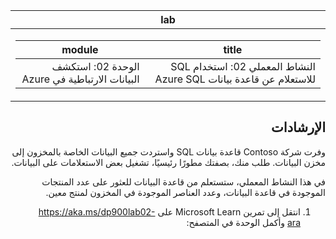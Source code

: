 <div id="readme" class="Box-body readme blob js-code-block-container p-5 p-xl-6 gist-border-0" dir="rtl">
    <article class="markdown-body entry-content container-lg" itemprop="text"><table>
  <thead>
  <tr>
  <th>lab</th>
  </tr>
  </thead>
  <tbody>
  <tr>
  <td><div><table>
  <thead>
  <tr>
  <th>title</th>
  <th>module</th>
  </tr>
  </thead>
  <tbody>
  <tr>
  <td><div>النشاط المعملي 02: استخدام SQL للاستعلام عن قاعدة بيانات Azure SQL</div></td>
  <td><div>الوحدة 02: استكشف البيانات الارتباطية في Azure</div></td>
  </tr>
  </tbody>
</table>
</div></td>
  </tr>
  </tbody>
</table>

## الإرشادات
وفرت شركة Contoso قاعدة بيانات SQL واستردت جميع البيانات الخاصة بالمخزون إلى مخزن البيانات. طلب منك، بصفتك مطورًا رئيسيًا، تشغيل بعض الاستعلامات على البيانات.

في هذا النشاط المعملي، ستستعلم من قاعدة البيانات للعثور على عدد المنتجات الموجودة في قاعدة البيانات، وعدد العناصر الموجودة في المخزون لمنتج معين.

1.	انتقل إلى تمرين Microsoft Learn على https://aka.ms/dp900lab02-ara وأكمل الوحدة في المتصفح:
        </div>
